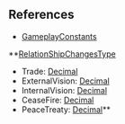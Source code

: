 ## References
  * [GameplayConstants](GameplayConstants.md)

**[RelationShipChangesType](RelationShipChangesType.md)
  * Trade: [Decimal](Decimal.md)
  * ExternalVision: [Decimal](Decimal.md)
  * InternalVision: [Decimal](Decimal.md)
  * CeaseFire: [Decimal](Decimal.md)
  * PeaceTreaty: [Decimal](Decimal.md)**
